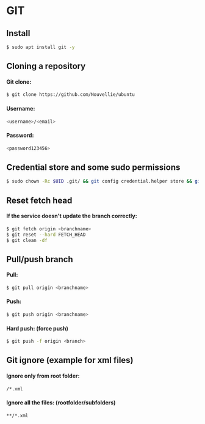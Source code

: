 # GIT
## Install

```sh
$ sudo apt install git -y
```

## Cloning a repository
#### Git clone:

```sh
$ git clone https://github.com/Nouvellie/ubuntu
```

#### Username:

```sh
<username>/<email>
```

#### Password:

```sh
<password123456>
```

## Credential store and some sudo permissions

```sh
$ sudo chown -Rc $UID .git/ && git config credential.helper store && git pull
```

## Reset fetch head
#### If the service doesn't update the branch correctly:

```sh
$ git fetch origin <branchname>
$ git reset --hard FETCH_HEAD
$ git clean -df
```

## Pull/push branch
#### Pull:

```sh
$ git pull origin <branchname>
```

#### Push:

```sh
$ git push origin <branchname>
```

#### Hard push: (force push)

```sh
$ git push -f origin <branch>
```

## Git ignore (example for xml files)
#### Ignore only from root folder:

```sh
/*.xml
```

#### Ignore all the files: (rootfolder/subfolders)

```sh
**/*.xml
```